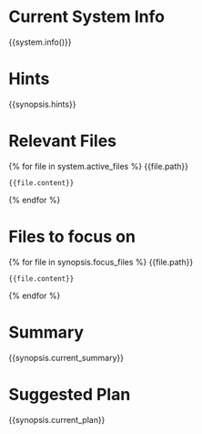 # Current System Info

{{system.info()}}

# Hints

{{synopsis.hints}}

# Relevant Files

{% for file in system.active_files %}
{{file.path}}
```{{file.language}}
{{file.content}}
```

{% endfor %}

# Files to focus on

{% for file in synopsis.focus_files %}
{{file.path}}
```{{file.language}}
{{file.content}}
```

{% endfor %}

# Summary

{{synopsis.current_summary}}

# Suggested Plan

{{synopsis.current_plan}}
